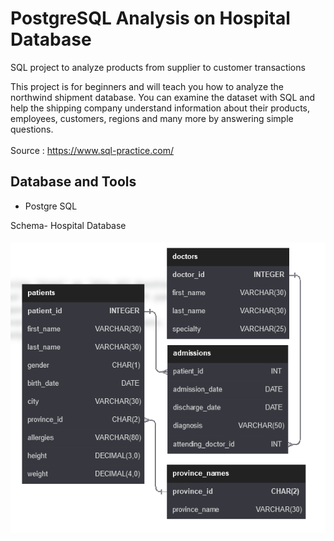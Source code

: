 # PostgreSQL Analysis on Hospital Database
SQL project to analyze products from supplier to customer transactions

This project is for beginners and will teach you how to analyze the northwind shipment database. You can examine the dataset with SQL and help the shipping company understand information about their products, employees, customers, regions and many more by answering simple questions. <br>
<br>
Source : https://www.sql-practice.com/

## Database and Tools
* Postgre SQL

Schema- Hospital Database <br>  
![HospitalDatabaseSchema](https://github.com/muzzymoose/Data-Science-Projects/blob/main/Hospital%20Database/hostpitalschemas.png?raw=true)
